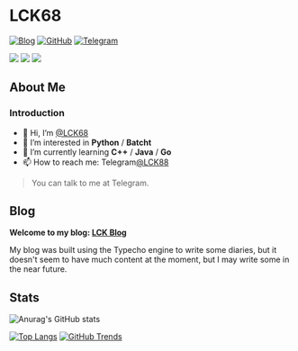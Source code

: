 # LCK68

[![Blog](https://img.shields.io/badge/Blog-ahdark.blog-%231D7EA7.svg?logo=wordpress&logoColor=white)](https://www.tz207.cn/)
[![GitHub](https://img.shields.io/badge/GitHub-AHdark-%2312100E.svg?logo=Github&logoColor=white)](https://github.com/lck68)
[![Telegram](https://img.shields.io/badge/Telegram-LCK88.blog-%26A5E4.svg?logo=TelegramColor=white)](https://t.me/lck88)

<span > <img src="https://img.shields.io/badge/-HTML5-E34F26?style=flat-square&logo=html5&logoColor=white" /> <img src="https://img.shields.io/badge/-CSS3-1572B6?style=flat-square&logo=css3" /> <img src="https://img.shields.io/badge/-Python-3776AB?style=flat-square&logo=Python" /> </span>
## About Me

### Introduction

- 👋 Hi, I’m [@LCK68](https://github/lck68/)
- 👀 I’m interested in **Python** / **Batcht**
- 🌱 I’m currently learning **C++** / **Java** / **Go**
- 📫 How to reach me: Telegram[@LCK88](https://t.me/lck88/)

> You can talk to me at Telegram.

## Blog

**Welcome to my blog: [LCK Blog](https://www.tz207.cn/)**

My blog was built using the Typecho engine to write some diaries, but it doesn't seem to have much content at the moment, but I may write some in the near future.

## Stats

![Anurag's GitHub stats](https://github-readme-stats.vercel.app/api?username=lck68&show_icons=true&theme=default)

[![Top Langs](https://github-readme-stats.vercel.app/api/top-langs/?username=lck68)](https://github.com/anuraghazra/github-readme-stats)
[![GitHub Trends](https://api.githubtrends.io/user/svg/lck68/langs?time_range=one_year&include_private=True&theme=classic)](https://api.githubtrends.io/user/svg/lck68/langs?time_range=one_year&include_private=True&theme=classic)
